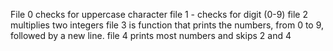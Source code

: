 File 0 checks for uppercase character
file 1 - checks for digit (0-9)
file 2 multiplies two integers
file 3 is function that prints the numbers, from 0 to 9, followed by a new line.
file 4 prints most numbers and skips 2 and 4
